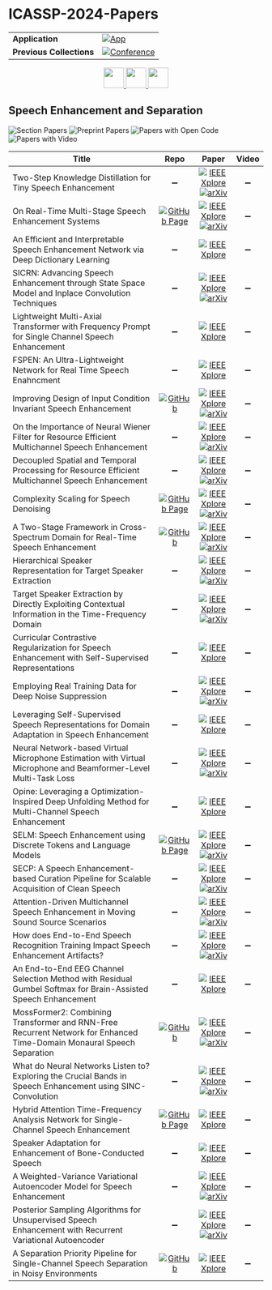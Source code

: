 # ICASSP-2024-Papers

<table>
    <tr>
        <td><strong>Application</strong></td>
        <td>
            <a href="https://huggingface.co/spaces/DmitryRyumin/NewEraAI-Papers" style="float:left;">
                <img src="https://img.shields.io/badge/🤗-NewEraAI--Papers-FFD21F.svg" alt="App" />
            </a>
        </td>
    </tr>
    <tr>
        <td><strong>Previous Collections</strong></td>
        <td>
            <a href="https://github.com/DmitryRyumin/ICASSP-2023-24-Papers/blob/main/README_2023.md">
                <img src="http://img.shields.io/badge/ICASSP-2023-0073AE.svg" alt="Conference">
            </a>
        </td>
    </tr>
</table>

<div align="center">
    <a href="https://github.com/DmitryRyumin/ICASSP-2023-24-Papers/blob/main/sections/2024/main/GC-L3.md">
        <img src="https://cdn.jsdelivr.net/gh/DmitryRyumin/NewEraAI-Papers@main/images/left.svg" width="40" alt="" />
    </a>
    <a href="https://github.com/DmitryRyumin/ICASSP-2023-24-Papers/">
        <img src="https://cdn.jsdelivr.net/gh/DmitryRyumin/NewEraAI-Papers@main/images/home.svg" width="40" alt="" />
    </a>
    <a href="https://github.com/DmitryRyumin/ICASSP-2023-24-Papers/blob/main/sections/2024/main/IVMSP-P6.md">
        <img src="https://cdn.jsdelivr.net/gh/DmitryRyumin/NewEraAI-Papers@main/images/right.svg" width="40" alt="" />
    </a>
</div>

## Speech Enhancement and Separation

![Section Papers](https://img.shields.io/badge/Section%20Papers-30-42BA16) ![Preprint Papers](https://img.shields.io/badge/Preprint%20Papers-15-b31b1b) ![Papers with Open Code](https://img.shields.io/badge/Papers%20with%20Open%20Code-2-1D7FBF) ![Papers with Video](https://img.shields.io/badge/Papers%20with%20Video-0-FF0000)

| **Title** | **Repo** | **Paper** | **Video** |
|-----------|:--------:|:---------:|:---------:|
| Two-Step Knowledge Distillation for Tiny Speech Enhancement | :heavy_minus_sign: | [![IEEE Xplore](https://img.shields.io/badge/IEEE-10446796-E4A42C.svg)](https://ieeexplore.ieee.org/document/10446796) <br/> [![arXiv](https://img.shields.io/badge/arXiv-2309.08144-b31b1b.svg)](https://arxiv.org/abs/2309.08144) | :heavy_minus_sign: |
| On Real-Time Multi-Stage Speech Enhancement Systems | [![GitHub Page](https://img.shields.io/badge/GitHub-Page-159957.svg)](https://meng-lingjun-xjtu.github.io/2stage/) | [![IEEE Xplore](https://img.shields.io/badge/IEEE-10447228-E4A42C.svg)](https://ieeexplore.ieee.org/document/10447228) <br/> [![arXiv](https://img.shields.io/badge/arXiv-2312.12415-b31b1b.svg)](https://arxiv.org/abs/2312.12415) | :heavy_minus_sign: |
| An Efficient and Interpretable Speech Enhancement Network via Deep Dictionary Learning | :heavy_minus_sign: | [![IEEE Xplore](https://img.shields.io/badge/IEEE-10447188-E4A42C.svg)](https://ieeexplore.ieee.org/document/10447188) | :heavy_minus_sign: |
| SICRN: Advancing Speech Enhancement through State Space Model and Inplace Convolution Techniques | :heavy_minus_sign: | [![IEEE Xplore](https://img.shields.io/badge/IEEE-10446396-E4A42C.svg)](https://ieeexplore.ieee.org/document/10446396) <br/> [![arXiv](https://img.shields.io/badge/arXiv-2402.14225-b31b1b.svg)](https://arxiv.org/abs/2402.14225) | :heavy_minus_sign: |
| Lightweight Multi-Axial Transformer with Frequency Prompt for Single Channel Speech Enhancement | :heavy_minus_sign: | [![IEEE Xplore](https://img.shields.io/badge/IEEE-10446787-E4A42C.svg)](https://ieeexplore.ieee.org/document/10446787) | :heavy_minus_sign: |
| FSPEN: An Ultra-Lightweight Network for Real Time Speech Enahncment | :heavy_minus_sign: | [![IEEE Xplore](https://img.shields.io/badge/IEEE-10446016-E4A42C.svg)](https://ieeexplore.ieee.org/document/10446016) | :heavy_minus_sign: |
| Improving Design of Input Condition Invariant Speech Enhancement | [![GitHub](https://img.shields.io/github/stars/espnet/espnet?style=flat)](https://github.com/espnet/espnet) | [![IEEE Xplore](https://img.shields.io/badge/IEEE-10448155-E4A42C.svg)](https://ieeexplore.ieee.org/document/10448155) <br/> [![arXiv](https://img.shields.io/badge/arXiv-2401.14271-b31b1b.svg)](https://arxiv.org/abs/2401.14271) | :heavy_minus_sign: |
| On the Importance of Neural Wiener Filter for Resource Efficient Multichannel Speech Enhancement | :heavy_minus_sign: | [![IEEE Xplore](https://img.shields.io/badge/IEEE-10448014-E4A42C.svg)](https://ieeexplore.ieee.org/document/10448014) <br/> [![arXiv](https://img.shields.io/badge/arXiv-2401.07882-b31b1b.svg)](https://arxiv.org/abs/2401.07882) | :heavy_minus_sign: |
| Decoupled Spatial and Temporal Processing for Resource Efficient Multichannel Speech Enhancement | :heavy_minus_sign: | [![IEEE Xplore](https://img.shields.io/badge/IEEE-10446087-E4A42C.svg)](https://ieeexplore.ieee.org/document/10446087) <br/> [![arXiv](https://img.shields.io/badge/arXiv-2401.07879-b31b1b.svg)](https://arxiv.org/abs/2401.07879) | :heavy_minus_sign: |
| Complexity Scaling for Speech Denoising | [![GitHub Page](https://img.shields.io/badge/GitHub-Page-159957.svg)](https://hangtingchen.github.io/Complexity-Scaling-for-Speech-Denoising.github.io/) | [![IEEE Xplore](https://img.shields.io/badge/IEEE-10448061-E4A42C.svg)](https://ieeexplore.ieee.org/document/10448061) <br/> [![arXiv](https://img.shields.io/badge/arXiv-2309.07757-b31b1b.svg)](https://arxiv.org/abs/2309.07757) | :heavy_minus_sign: |
| A Two-Stage Framework in Cross-Spectrum Domain for Real-Time Speech Enhancement | [![GitHub](https://img.shields.io/github/stars/Zhangyuewei98/FDFNet?style=flat)](https://github.com/Zhangyuewei98/FDFNet) | [![IEEE Xplore](https://img.shields.io/badge/IEEE-10447096-E4A42C.svg)](https://ieeexplore.ieee.org/document/10447096) <br/> [![arXiv](https://img.shields.io/badge/arXiv-2401.10494-b31b1b.svg)](https://arxiv.org/abs/2401.10494) | :heavy_minus_sign: |
| Hierarchical Speaker Representation for Target Speaker Extraction | :heavy_minus_sign: | [![IEEE Xplore](https://img.shields.io/badge/IEEE-10447755-E4A42C.svg)](https://ieeexplore.ieee.org/document/10447755) <br/> [![arXiv](https://img.shields.io/badge/arXiv-2210.15849-b31b1b.svg)](https://arxiv.org/abs/2210.15849) | :heavy_minus_sign: |
| Target Speaker Extraction by Directly Exploiting Contextual Information in the Time-Frequency Domain | :heavy_minus_sign: | [![IEEE Xplore](https://img.shields.io/badge/IEEE-10447529-E4A42C.svg)](https://ieeexplore.ieee.org/document/10447529) <br/> [![arXiv](https://img.shields.io/badge/arXiv-2402.17146-b31b1b.svg)](https://arxiv.org/abs/2402.17146) | :heavy_minus_sign: |
| Curricular Contrastive Regularization for Speech Enhancement with Self-Supervised Representations | :heavy_minus_sign: | [![IEEE Xplore](https://img.shields.io/badge/IEEE-10445912-E4A42C.svg)](https://ieeexplore.ieee.org/document/10445912) | :heavy_minus_sign: |
| Employing Real Training Data for Deep Noise Suppression | :heavy_minus_sign: | [![IEEE Xplore](https://img.shields.io/badge/IEEE-10448333-E4A42C.svg)](https://ieeexplore.ieee.org/document/10448333) <br/> [![arXiv](https://img.shields.io/badge/arXiv-2309.02432-b31b1b.svg)](https://arxiv.org/abs/2309.02432) | :heavy_minus_sign: |
| Leveraging Self-Supervised Speech Representations for Domain Adaptation in Speech Enhancement | :heavy_minus_sign: | [![IEEE Xplore](https://img.shields.io/badge/IEEE-10447573-E4A42C.svg)](https://ieeexplore.ieee.org/document/10447573) | :heavy_minus_sign: |
| Neural Network-based Virtual Microphone Estimation with Virtual Microphone and Beamformer-Level Multi-Task Loss | :heavy_minus_sign: | [![IEEE Xplore](https://img.shields.io/badge/IEEE-10446139-E4A42C.svg)](https://ieeexplore.ieee.org/document/10446139) <br/> [![arXiv](https://img.shields.io/badge/arXiv-2311.11595-b31b1b.svg)](https://arxiv.org/abs/2311.11595) | :heavy_minus_sign: |
| Opine: Leveraging a Optimization-Inspired Deep Unfolding Method for Multi-Channel Speech Enhancement | :heavy_minus_sign: | [![IEEE Xplore](https://img.shields.io/badge/IEEE-10447369-E4A42C.svg)](https://ieeexplore.ieee.org/document/10447369) | :heavy_minus_sign: |
| SELM: Speech Enhancement using Discrete Tokens and Language Models | [![GitHub Page](https://img.shields.io/badge/GitHub-Page-159957.svg)](https://honee-w.github.io/SELM/) | [![IEEE Xplore](https://img.shields.io/badge/IEEE-10447464-E4A42C.svg)](https://ieeexplore.ieee.org/document/10447464) <br/> [![arXiv](https://img.shields.io/badge/arXiv-2312.09747-b31b1b.svg)](https://arxiv.org/abs/2312.09747) | :heavy_minus_sign: |
| SECP: A Speech Enhancement-based Curation Pipeline for Scalable Acquisition of Clean Speech | :heavy_minus_sign: | [![IEEE Xplore](https://img.shields.io/badge/IEEE-10446973-E4A42C.svg)](https://ieeexplore.ieee.org/document/10446973) <br/> [![arXiv](https://img.shields.io/badge/arXiv-2402.12482-b31b1b.svg)](https://arxiv.org/abs/2402.12482) | :heavy_minus_sign: |
| Attention-Driven Multichannel Speech Enhancement in Moving Sound Source Scenarios | :heavy_minus_sign: | [![IEEE Xplore](https://img.shields.io/badge/IEEE-10448177-E4A42C.svg)](https://ieeexplore.ieee.org/document/10448177) <br/> [![arXiv](https://img.shields.io/badge/arXiv-2312.10756-b31b1b.svg)](https://arxiv.org/abs/2312.10756) | :heavy_minus_sign: |
| How does End-to-End Speech Recognition Training Impact Speech Enhancement Artifacts? | :heavy_minus_sign: | [![IEEE Xplore](https://img.shields.io/badge/IEEE-10447750-E4A42C.svg)](https://ieeexplore.ieee.org/document/10447750) <br/> [![arXiv](https://img.shields.io/badge/arXiv-2311.11599-b31b1b.svg)](https://arxiv.org/abs/2311.11599) | :heavy_minus_sign: |
| An End-to-End EEG Channel Selection Method with Residual Gumbel Softmax for Brain-Assisted Speech Enhancement | :heavy_minus_sign: | [![IEEE Xplore](https://img.shields.io/badge/IEEE-10446263-E4A42C.svg)](https://ieeexplore.ieee.org/document/10446263) | :heavy_minus_sign: |
| MossFormer2: Combining Transformer and RNN-Free Recurrent Network for Enhanced Time-Domain Monaural Speech Separation | [![GitHub](https://img.shields.io/github/stars/alibabasglab/MossFormer2?style=flat)](https://github.com/alibabasglab/MossFormer2) | [![IEEE Xplore](https://img.shields.io/badge/IEEE-10445985-E4A42C.svg)](https://ieeexplore.ieee.org/document/10445985) <br/> [![arXiv](https://img.shields.io/badge/arXiv-2312.11825-b31b1b.svg)](https://arxiv.org/abs/2312.11825) | :heavy_minus_sign: |
| What do Neural Networks Listen to? Exploring the Crucial Bands in Speech Enhancement using SINC-Convolution | :heavy_minus_sign: | [![IEEE Xplore](https://img.shields.io/badge/IEEE-10445878-E4A42C.svg)](https://ieeexplore.ieee.org/document/10445878) <br/> [![arXiv](https://img.shields.io/badge/arXiv-2403.01785-b31b1b.svg)](https://arxiv.org/abs/2403.01785) | :heavy_minus_sign: |
| Hybrid Attention Time-Frequency Analysis Network for Single-Channel Speech Enhancement | [![GitHub Page](https://img.shields.io/badge/GitHub-Page-159957.svg)](https://xingweiliang.github.io/HATFANet.html) | [![IEEE Xplore](https://img.shields.io/badge/IEEE-10445944-E4A42C.svg)](https://ieeexplore.ieee.org/document/10445944) | :heavy_minus_sign: |
| Speaker Adaptation for Enhancement of Bone-Conducted Speech | :heavy_minus_sign: | [![IEEE Xplore](https://img.shields.io/badge/IEEE-10446294-E4A42C.svg)](https://ieeexplore.ieee.org/document/10446294) | :heavy_minus_sign: |
| A Weighted-Variance Variational Autoencoder Model for Speech Enhancement | :heavy_minus_sign: | [![IEEE Xplore](https://img.shields.io/badge/IEEE-10448177-E4A42C.svg)](https://ieeexplore.ieee.org/document/10448177) <br/> [![arXiv](https://img.shields.io/badge/arXiv-2211.00990-b31b1b.svg)](https://arxiv.org/abs/2211.00990) | :heavy_minus_sign: |
| Posterior Sampling Algorithms for Unsupervised Speech Enhancement with Recurrent Variational Autoencoder | :heavy_minus_sign: | [![IEEE Xplore](https://img.shields.io/badge/IEEE-10447837-E4A42C.svg)](https://ieeexplore.ieee.org/document/10447837) <br/> [![arXiv](https://img.shields.io/badge/arXiv-2309.10439-b31b1b.svg)](https://arxiv.org/abs/2309.10439) | :heavy_minus_sign: |
| A Separation Priority Pipeline for Single-Channel Speech Separation in Noisy Environments | [![GitHub](https://img.shields.io/github/stars/dsx1895/SPP?style=flat)](https://github.com/dsx1895/SPP) | [![IEEE Xplore](https://img.shields.io/badge/IEEE-10448116-E4A42C.svg)](https://ieeexplore.ieee.org/document/10448116) | :heavy_minus_sign: |
